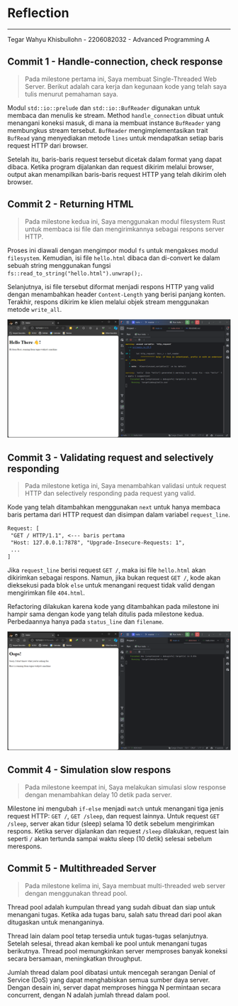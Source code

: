 # Reflection
<hr>
Tegar Wahyu Khisbullohn - 2206082032 - Advanced Programming A

## Commit 1 - Handle-connection, check response
>Pada milestone pertama ini, Saya membuat Single-Threaded Web Server. 
Berikut adalah cara kerja dan kegunaan kode yang telah saya tulis menurut pemahaman saya.

Modul `std::io::prelude` dan `std::io::BufReader` digunakan untuk membaca dan menulis ke 
stream. Method `handle_connection` dibuat untuk menangani koneksi masuk, di mana ia membuat
instance `BufReader` yang membungkus stream tersebut. `BufReader` mengimplementasikan trait
`BufRead` yang menyediakan metode `lines` untuk mendapatkan setiap baris request HTTP 
dari browser. 

Setelah itu, baris-baris request tersebut dicetak dalam format yang 
dapat dibaca. Ketika program dijalankan dan request dikirim melalui browser, output akan
menampilkan baris-baris request HTTP yang telah dikirim oleh browser.

## Commit 2 - Returning HTML
>Pada milestone kedua ini, Saya menggunakan modul filesystem Rust untuk membaca isi file dan mengirimkannya sebagai
respons server HTTP.

Proses ini diawali dengan mengimpor modul `fs` untuk mengakses modul `filesystem`. Kemudian, isi file 
`hello.html` dibaca dan di-convert ke dalam sebuah string menggunakan fungsi `fs::read_to_string("hello.html").unwrap();`. 

Selanjutnya, isi file tersebut diformat menjadi respons HTTP yang valid dengan menambahkan 
header `Content-Length` yang berisi panjang konten. Terakhir, respons dikirim ke klien melalui objek stream menggunakan metode `write_all`.

![commit2.png](assets/images/commit2.png)

## Commit 3 - Validating request and selectively responding
>Pada milestone ketiga ini, Saya menambahkan validasi untuk request HTTP dan selectively responding
pada request yang valid.

Kode yang telah ditambahkan menggunakan `next` untuk hanya membaca baris pertama
dari HTTP request dan disimpan dalam variabel `request_line`.
```shell
Request: [
 "GET / HTTP/1.1", <--- baris pertama
 "Host: 127.0.0.1:7878", "Upgrade-Insecure-Requests: 1",
 ...
]
```
Jika `request_line` berisi request `GET /`, maka isi  file `hello.html` 
akan dikirimkan sebagai respons. Namun, jika bukan request `GET /`, kode 
akan dieksekusi pada blok `else` untuk menangani request tidak valid dengan
mengirimkan file `404.html`.

Refactoring dilakukan karena kode yang ditambahkan pada milestone ini
hampir sama dengan kode yang telah ditulis pada milestone kedua.
Perbedaannya hanya pada `status_line` dan `filename`.

![commit3.png](assets/images/commit3.png)

## Commit 4 - Simulation slow respons
>Pada milestone keempat ini, Saya melakukan simulasi slow response dengan menambahkan 
delay 10 detik pada server.

Milestone ini mengubah `if-else` menjadi `match` untuk menangani tiga jenis request HTTP: 
`GET /`, `GET /sleep`, dan request lainnya. Untuk request `GET /sleep`, server akan 
tidur (sleep) selama 10 detik sebelum mengirimkan respons. Ketika server dijalankan dan 
request `/sleep` dilakukan, request lain seperti `/` akan tertunda sampai waktu sleep 
(10 detik) selesai sebelum merespons.

## Commit 5 - Multithreaded Server
>Pada milestone kelima ini, Saya membuat multi-threaded web server dengan menggunakan thread pool.

Thread pool adalah kumpulan thread yang sudah dibuat dan siap untuk menangani tugas. 
Ketika ada tugas baru, salah satu thread dari pool akan ditugaskan untuk menanganinya. 

Thread lain dalam pool tetap tersedia untuk tugas-tugas selanjutnya. Setelah selesai, 
thread akan kembali ke pool untuk menangani tugas berikutnya. Thread pool memungkinkan 
server memproses banyak koneksi secara bersamaan, meningkatkan throughput. 

Jumlah thread dalam pool dibatasi untuk mencegah serangan Denial of Service (DoS) 
yang dapat menghabiskan semua sumber daya server. Dengan desain ini, server dapat 
memproses hingga N permintaan secara concurrent, dengan N adalah jumlah thread dalam pool.